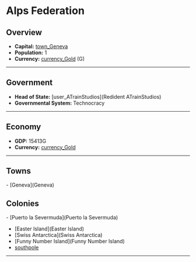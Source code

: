# <!--NAME-->Alps Federation<!--NAME-->

## Overview

- **Capital:** <!--CAPITAL_LINK-->[town_Geneva](Geneva)<!--CAPITAL_LINK-->
- **Population:** <!--POPULATION-->1<!--POPULATION-->
- **Currency:** <!--CURRENCY_LINK-->[currency_Gold](Gold)<!--CURRENCY_LINK--> (<!--CURRENCY_ABV-->G<!--CURRENCY_ABV-->)

---

## Government

- **Head of State:** <!--LEADER_TITLE_LINK-->[user_ATrainStudios](Redident ATrainStudios)<!--LEADER_TITLE_LINK-->
- **Governmental System:** <!--GOVERNMENT-->Technocracy<!--GOVERNMENT-->

---

## Economy

- **GDP:** <!--GDP-->15413G<!--GDP-->
- **Currency:** <!--CURRENCY_LINK-->[currency_Gold](Gold)<!--CURRENCY_LINK-->

---

## Towns

<!--TOWNS-->- [Geneva](Geneva)<!--TOWNS-->

## Colonies

<!--COLONIES-->- [Puerto la Severmuda](Puerto la Severmuda)
- [Easter Island](Easter Island)
- [Swiss Antarctica](Swiss Antarctica)
- [Funny Number Island](Funny Number Island)
- [southpole](southpole)<!--COLONIES-->

---